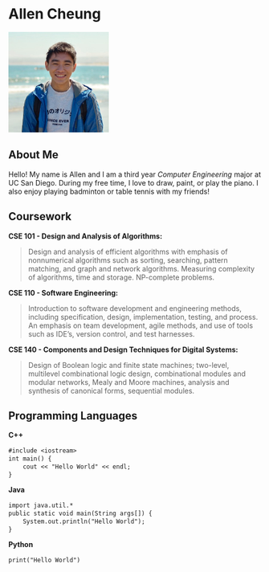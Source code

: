 # Allen Cheung

<img src="ProfilePic.jpg" alt="ProfilePic" width="200"/>

## About Me

Hello! My name is Allen and I am a third year *Computer Engineering* major at UC San Diego. During my free time, I love to draw, paint, or play the piano. I also enjoy playing badminton or table tennis with my friends!

## Coursework

**CSE 101 - Design and Analysis of Algorithms:**
> Design and analysis of efficient algorithms with emphasis of nonnumerical algorithms such as sorting, searching, pattern matching, and graph and network algorithms. Measuring complexity of algorithms, time and storage. NP-complete problems.

**CSE 110 - Software Engineering:**
> Introduction to software development and engineering methods, including specification, design, implementation, testing, and process. An emphasis on team development, agile methods, and use of tools such as IDE’s, version control, and test harnesses.

**CSE 140 - Components and Design Techniques for Digital Systems:**
> Design of Boolean logic and finite state machines; two-level, multilevel combinational logic design, combinational modules and modular networks, Mealy and Moore machines, analysis and synthesis of canonical forms, sequential modules. 

## Programming Languages

**C++**

```
#include <iostream>
int main() {
    cout << "Hello World" << endl;
}
```

**Java**

```
import java.util.*
public static void main(String args[]) {
    System.out.println("Hello World");
}
```


**Python**

```
print("Hello World")
```


